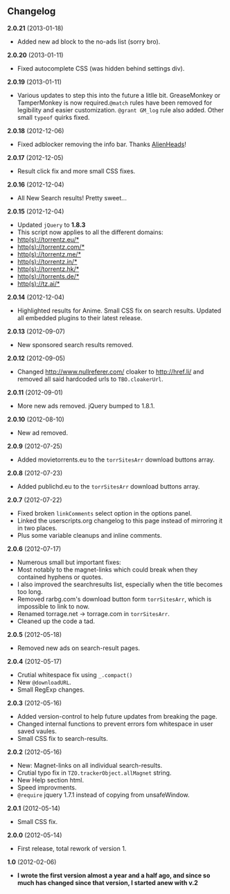 Changelog
---------

**2.0.21** (2013-01-18)
* Added new ad block to the no-ads list (sorry bro).

**2.0.20** (2013-01-11)
* Fixed autocomplete CSS (was hidden behind settings div).

**2.0.19** (2013-01-11)
* Various updates to step this into the future a litlle bit. GreaseMonkey or TamperMonkey is now required.`@match` rules have been removed for legibility and easier customization. `@grant GM_log` rule also added. Other small `typeof` quirks fixed.

**2.0.18** (2012-12-06)
* Fixed adblocker removing the info bar. Thanks [AlienHeads](https://github.com/elundmark/tz-aio-userscript/issues/1)!

**2.0.17** (2012-12-05)
* Result click fix and more small CSS fixes.

**2.0.16** (2012-12-04)
* All New Search results! Pretty sweet...

**2.0.15** (2012-12-04)
* Updated `jQuery` to __1.8.3__
* This script now applies to all the different domains:
* [http(s)://torrentz.eu/*](https://torrentz.eu/)
* [http(s)://torrentz.com/*](https://torrentz.com/)
* [http(s)://torrentz.me/*](https://torrentz.me/)
* [http(s)://torrentz.in/*](https://torrentz.in/)
* [http(s)://torrentz.hk/*](https://torrentz.hk/)
* [http(s)://torrents.de/*](https://torrents.de/)
* [http(s)://tz.ai/*](https://tz.ai/)

**2.0.14** (2012-12-04)
* Highlighted results for Anime. Small CSS fix on search results. Updated all embedded plugins to their latest release.

**2.0.13** (2012-09-07)
* New sponsored search results removed.

**2.0.12** (2012-09-05)
* Changed http://www.nullreferer.com/ cloaker to http://href.li/ and removed all said hardcoded urls to `TBO.cloakerUrl`.

**2.0.11** (2012-09-01)
* More new ads removed. jQuery bumped to 1.8.1.

**2.0.10** (2012-08-10)
* New ad removed.

**2.0.9** (2012-07-25)
* Added movietorrents.eu to the `torrSitesArr` download buttons array.

**2.0.8** (2012-07-23)
* Added publichd.eu to the `torrSitesArr` download buttons array.

**2.0.7** (2012-07-22)
* Fixed broken `linkComments` select option in the options panel.
* Linked the userscripts.org changelog to this page instead of mirroring it in two places.
* Plus some variable cleanups and inline comments.

**2.0.6** (2012-07-17)
* Numerous small but important fixes:
* Most notably to the magnet-links which could break when they contained hyphens or quotes.
* I also improved the searchresults list, especially when the title becomes too long.
* Removed rarbg.com's download button form `torrSitesArr`, which is impossible to link to now.
* Renamed torrage.net -> torrage.com in `torrSitesArr`.
* Cleaned up the code a tad.

**2.0.5** (2012-05-18)
* Removed new ads on search-result pages.

**2.0.4** (2012-05-17)
* Crutial whitespace fix using `_.compact()`
* New `@downloadURL`.
* Small RegExp changes.

**2.0.3** (2012-05-16)
* Added version-control to help future updates from breaking the page.
* Changed internal functions to prevent errors fom whitespace in user saved vaules.
* Small CSS fix to search-results.

**2.0.2** (2012-05-16)
* New: Magnet-links on all individual search-results.
* Crutial typo fix in `TZO.trackerObject.allMagnet` string.
* New Help section html.
* Speed improvments.
* `@require` jquery 1.7.1 instead of copying from unsafeWindow.

**2.0.1** (2012-05-14)
* Small CSS fix.

**2.0.0** (2012-05-14)
* First release, total rework of version 1.

**1.0** (2012-02-06)
* __I wrote the first version almost a year and a half ago, and since so much has changed since that version, I started anew with v.2__

